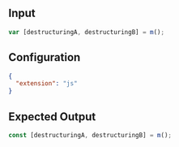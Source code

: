 
## Input
```javascript input
var [destructuringA, destructuringB] = m();
```

## Configuration
```json configuration
{
  "extension": "js"
}
```

## Expected Output
```javascript expected output
const [destructuringA, destructuringB] = m();
```
